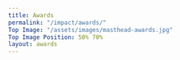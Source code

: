 ```yaml
---
title: Awards
permalink: "/impact/awards/"
Top Image: "/assets/images/masthead-awards.jpg"
Top Image Position: 50% 70%
layout: awards
---
```


